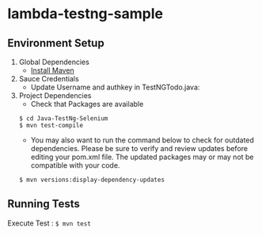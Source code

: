 # lambda-testng-sample

## Environment Setup

1. Global Dependencies
    * [Install Maven](https://maven.apache.org/install.html)
2. Sauce Credentials
    * Update Username and authkey in TestNGTodo.java:
3. Project Dependencies
	* Check that Packages are available
	```
	$ cd Java-TestNg-Selenium
	$ mvn test-compile
	```
	* You may also want to run the command below to check for outdated dependencies. Please be sure to verify and review updates before editing your pom.xml file. The updated packages may or may not be compatible with your code.
	```
	$ mvn versions:display-dependency-updates
	```
## Running Tests

Execute Test :
	```
	$ mvn test
	```
